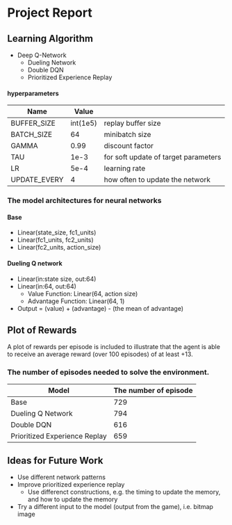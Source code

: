 # Project Report

## Learning Algorithm

- Deep Q-Network
  - Dueling Network
  - Double DQN
  - Prioritized Experience Replay

#### hyperparameters

|  Name  |  Value  |　|
| ---- | ---- | ---- |
|BUFFER_SIZE | int(1e5)  | replay buffer size|
|BATCH_SIZE | 64         | minibatch size|
|GAMMA | 0.99            | discount factor|
|TAU | 1e-3              | for soft update of target parameters|
|LR | 5e-4               | learning rate |
|UPDATE_EVERY | 4        | how often to update the network|


### The model architectures for neural networks

#### Base
- Linear(state_size, fc1_units)
- Linear(fc1_units, fc2_units)
- Linear(fc2_units, action_size)

#### Dueling Q network

- Linear(in:state size, out:64)
- Linear(in:64, out:64)
  - Value Function: Linear(64, action size)
  - Advantage Function: Linear(64, 1)
- Output = (value) + (advantage) - (the mean of advantage)

## Plot of Rewards

A plot of rewards per episode is included to illustrate that the agent is able to receive an average reward (over 100 episodes) of at least +13. 

### The number of episodes needed to solve the environment.

|  Model  |  The number of episode  |
| ---- | ---- |
|  Base  |  729|
|  Dueling Q Network  |  794  |
|  Double DQN  |  616  |
|  Prioritized Experience Replay  |  659  |

## Ideas for Future Work

- Use different network patterns
- Improve prioritized experience replay
  - Use differenct constructions, e.g. the timing to update the memory, and how to update the memory
- Try a different input to the model (output from the game), i.e. bitmap image
